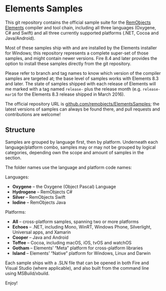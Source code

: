 # Elements Samples

This git repository contains the official sample suite for the [RemObjects Elements](http://www.elementscompiler.com) compiler and tool chain, including all three languages (Oxygene, C# and Swift) and all three currently supported platforms (.NET, Cocoa and Java/Android).

Most of these samples ship with and are installed by the Elements installer for Windows; this repository represents a complete super-set of those samples, and might contain newer versions. Fire 8.4 and later provides the option to install these samples directly from the git repository.

Please refer to branch and tag names to know which version of the compiler samples are targeted at; the base level of samples works with Elements 8.3 and later. The state of samples shipped with each release of Elements will me marked with a tag named `release-` plus the release month (e.g. `release-mar16` for the Elements 8.3 release shipped in March 2016).

The official repository URL is [github.com/remobjects/ElementsSamples](https://github.com/remobjects/ElementsSamples); the latest versions of samples can always be found there, and pull requests and contributions are welcome!

## Structure

Samples are grouped by language first, then by platform. Underneath each language/platform combo, samples may or may not be grouped by logical categories, depending own the scope and amount of samples in the section.

The folder names use the language and platform code names:

Languages:

* **Oxygene** &ndash; the Oxygene (Object Pascal) Language
* **Hydrogene** &ndash; RemObjects C#
* **Silver** &ndash; RemObjects Swift
* **Iodine** &ndash; RemObjects Java

Platforms:

* **All** &ndash; cross-platform samples, spanning two or more platforms
* **Echoes** &ndash; .NET, including Mono, WinRT, Windows Phone, Silverlight, Universal apps, and Xamarin
* **Cooper** &ndash; Java and Android
* **Toffee** &ndash; Cocoa, including macOS, iOS, tvOS and watchOS
* **Gotham** &ndash; Elements’ “Meta” platform for cross-platform libraries
* **Island** &ndash; Elements’ “Native” platform for Windows, Linux and Darwin

Each sample ships with a .SLN file that can be opened in both Fire and Visual Studio (where applicable), and also built from the command line using MSBuild/xbuild.

Enjoy!
